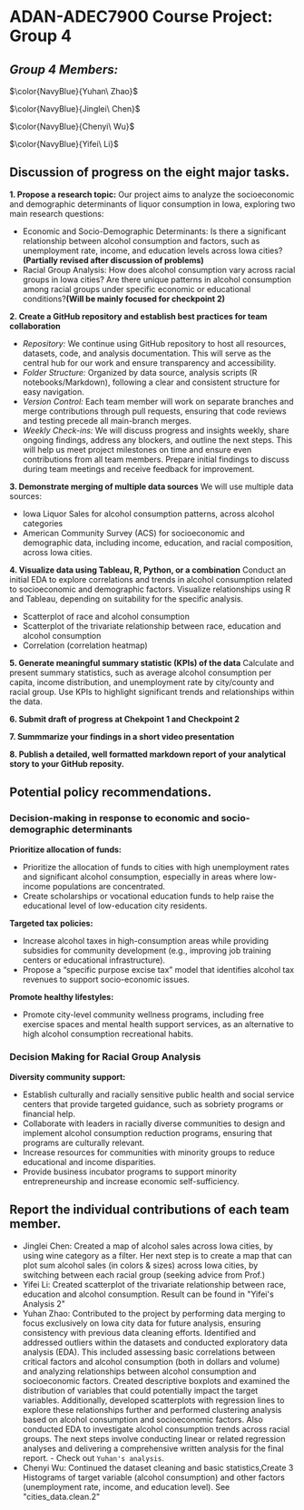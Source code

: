 # ADAN-ADEC7900 Course Project: Group 4

## **_Group 4 Members:_** 

$\color{NavyBlue}{Yuhan\ Zhao}$

$\color{NavyBlue}{Jinglei\ Chen}$

$\color{NavyBlue}{Chenyi\ Wu}$

$\color{NavyBlue}{Yifei\ Li}$

## Discussion of progress on the eight major tasks. 
**1. Propose a research topic:**
Our project aims to analyze the socioeconomic and demographic determinants of liquor consumption in Iowa, exploring two main research questions:
-  Economic and Socio-Demographic Determinants: Is there a significant relationship between alcohol consumption and factors, such as unemployment rate, income, and education levels across Iowa cities? **(Partially revised after discussion of problems)**
-  Racial Group Analysis: How does alcohol consumption vary across racial groups in Iowa cities? Are there unique patterns in alcohol consumption among racial groups under specific economic or educational conditions?**(Will be mainly focused for checkpoint 2)**

**2. Create a GitHub repository and establish best practices for team collaboration**
-  _Repository:_ We continue using GitHub repository to host all resources, datasets, code, and analysis documentation. This will serve as the central hub for our work and ensure transparency and accessibility.
-  _Folder Structure:_ Organized by data source, analysis scripts (R notebooks/Markdown), following a clear and consistent structure for easy navigation.
-  _Version Control:_ Each team member will work on separate branches and merge contributions through pull requests, ensuring that code reviews and testing precede all main-branch merges.
-  _Weekly Check-ins:_ We will discuss progress and insights weekly, share ongoing findings, address any blockers, and outline the next steps. This will help us meet project milestones on time and ensure even contributions from all team members. Prepare initial findings to discuss during team meetings and receive feedback for improvement.

**3. Demonstrate merging of multiple data sources**
We will use multiple data sources:
-  Iowa Liquor Sales for alcohol consumption patterns, across alcohol categories
-  American Community Survey (ACS) for socioeconomic and demographic data, including income, education, and racial composition, across Iowa cities.

**4.  Visualize data using Tableau, R, Python, or a combination**
Conduct an initial EDA to explore correlations and trends in alcohol consumption related to socioeconomic and demographic factors.
Visualize relationships using R and Tableau, depending on suitability for the specific analysis.
-  Scatterplot of race and alcohol consumption
-  Scatterplot of the trivariate relationship between race, education and alcohol consumption
-  Correlation (correlation heatmap)

**5. Generate meaningful summary statistic (KPIs) of the data**
Calculate and present summary statistics, such as average alcohol consumption per capita, income distribution, and unemployment rate by city/county and racial group.
Use KPIs to highlight significant trends and relationships within the data.

**6. Submit draft of progress at Chekpoint 1 and Checkpoint 2**

**7. Summmarize your findings in a short video presentation**

**8. Publish a detailed, well formatted markdown report of your analytical story to your GitHub reposity.**

## Potential policy recommendations.
### Decision-making in response to economic and socio-demographic determinants
**Prioritize allocation of funds:**
-  Prioritize the allocation of funds to cities with high unemployment rates and significant alcohol consumption, especially in areas where low-income populations are concentrated.
-  Create scholarships or vocational education funds to help raise the educational level of low-education city residents.

**Targeted tax policies:**
-  Increase alcohol taxes in high-consumption areas while providing subsidies for community development (e.g., improving job training centers or educational infrastructure).
-  Propose a “specific purpose excise tax” model that identifies alcohol tax revenues to support socio-economic issues.

**Promote healthy lifestyles:**
-  Promote city-level community wellness programs, including free exercise spaces and mental health support services, as an alternative to high alcohol consumption recreational habits.

### Decision Making for Racial Group Analysis
**Diversity community support:**
-  Establish culturally and racially sensitive public health and social service centers that provide targeted guidance, such as sobriety programs or financial help.
-  Collaborate with leaders in racially diverse communities to design and implement alcohol consumption reduction programs, ensuring that programs are culturally relevant.
-  Increase resources for communities with minority groups to reduce educational and income disparities.
-  Provide business incubator programs to support minority entrepreneurship and increase economic self-sufficiency.

## Report the individual contributions of each team member. 
-  Jinglei Chen: Created a map of alcohol sales across Iowa cities, by using wine category as a filter. Her next step is to create a map that can plot sum alcohol sales (in colors & sizes) across Iowa cities, by switching between each racial group (seeking advice from Prof.)
-  Yifei Li: Created scatterplot of the trivariate relationship between race, education and alcohol consumption. Result can be found in "Yifei's Analysis 2"
-  Yuhan Zhao: Contributed to the project by performing data merging to focus exclusively on Iowa city data for future analysis, ensuring consistency with previous data cleaning efforts. Identified and addressed outliers within the datasets and conducted exploratory data analysis (EDA). This included assessing basic correlations between critical factors and alcohol consumption (both in dollars and volume) and analyzing relationships between alcohol consumption and socioeconomic factors. Created descriptive boxplots and examined the distribution of variables that could potentially impact the target variables. Additionally, developed scatterplots with regression lines to explore these relationships further and performed clustering analysis based on alcohol consumption and socioeconomic factors. Also conducted EDA to investigate alcohol consumption trends across racial groups. The next steps involve conducting linear or related regression analyses and delivering a comprehensive written analysis for the final report. - Check out `Yuhan's analysis`. 
-  Chenyi Wu: Continued the dataset cleaning and basic statistics,Create 3 Histograms of target variable (alcohol consumption) and other factors (unemployment rate, income, and education level). See "cities_data.clean.2"
